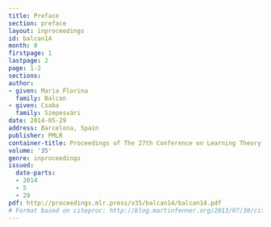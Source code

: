 ```yaml
---
title: Preface
section: preface
layout: inproceedings
id: balcan14
month: 0
firstpage: 1
lastpage: 2
page: 1-2
sections: 
author:
- given: Maria Florina
  family: Balcan
- given: Csaba
  family: Szepesvári
date: 2014-05-29
address: Barcelona, Spain
publisher: PMLR
container-title: Proceedings of The 27th Conference on Learning Theory
volume: '35'
genre: inproceedings
issued:
  date-parts:
  - 2014
  - 5
  - 29
pdf: http://proceedings.mlr.press/v35/balcan14/balcan14.pdf
# Format based on citeproc: http://blog.martinfenner.org/2013/07/30/citeproc-yaml-for-bibliographies/
---
```

